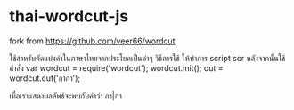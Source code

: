 thai-wordcut-js
===============

fork from https://github.com/veer66/wordcut

ใช้สำหรับตัดแบ่งคำในภาษาไทยจากประโยคเป็นคำๆ
วิธีการใช้ ให้ทำการ script scr หลังจากนั้นใช้คำสั่ง
var wordcut = require('wordcut');
wordcut.init();
out = wordcut.cut('กากา');

เมื่อเราแสดงผลลัพธ์จะพบกับคำว่า  กา|กา
